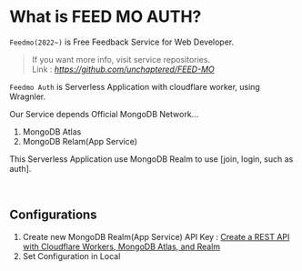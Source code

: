 # What is FEED MO AUTH?

`Feedmo(2022~)` is Free Feedback Service for Web Developer.

> If you want more info, visit service repositories. <br>
> Link : _https://github.com/unchaptered/FEED-MO_

`Feedmo Auth` is Serverless Application with cloudflare worker, using Wragnler.

Our Service depends Official MongoDB Network...

1. MongoDB Atlas
2. MongoDB Relam(App Service)

This Serverless Application use MongoDB Realm to use [join, login, such as auth].

<br>

## Configurations

1. Create new MongoDB Realm(App Service) API Key : [Create a REST API with Cloudflare Workers, MongoDB Atlas, and Realm](https://www.mongodb.com/developer/products/atlas/cloudflare-worker-rest-api-realm/)
2. Set Configuration in Local